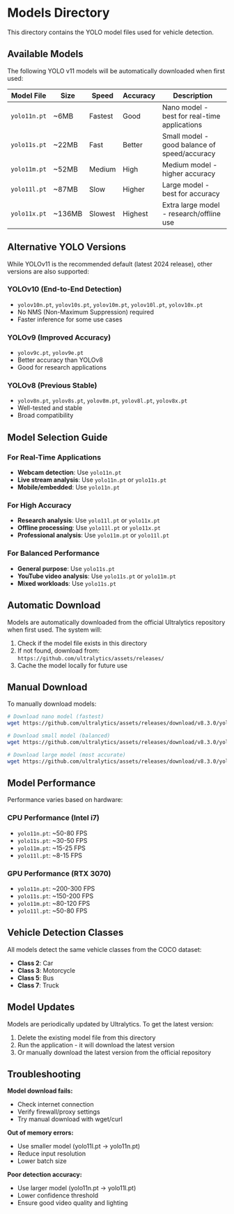 # Models Directory

This directory contains the YOLO model files used for vehicle detection.

## Available Models

The following YOLO v11 models will be automatically downloaded when first used:

| Model File | Size | Speed | Accuracy | Description |
|------------|------|-------|----------|-------------|
| `yolo11n.pt` | ~6MB | Fastest | Good | Nano model - best for real-time applications |
| `yolo11s.pt` | ~22MB | Fast | Better | Small model - good balance of speed/accuracy |
| `yolo11m.pt` | ~52MB | Medium | High | Medium model - higher accuracy |
| `yolo11l.pt` | ~87MB | Slow | Higher | Large model - best for accuracy |
| `yolo11x.pt` | ~136MB | Slowest | Highest | Extra large model - research/offline use |

## Alternative YOLO Versions

While YOLOv11 is the recommended default (latest 2024 release), other versions are also supported:

### YOLOv10 (End-to-End Detection)
- `yolov10n.pt`, `yolov10s.pt`, `yolov10m.pt`, `yolov10l.pt`, `yolov10x.pt`
- No NMS (Non-Maximum Suppression) required
- Faster inference for some use cases

### YOLOv9 (Improved Accuracy)
- `yolov9c.pt`, `yolov9e.pt`
- Better accuracy than YOLOv8 
- Good for research applications

### YOLOv8 (Previous Stable)
- `yolov8n.pt`, `yolov8s.pt`, `yolov8m.pt`, `yolov8l.pt`, `yolov8x.pt`
- Well-tested and stable
- Broad compatibility

## Model Selection Guide

### For Real-Time Applications
- **Webcam detection**: Use `yolo11n.pt`
- **Live stream analysis**: Use `yolo11n.pt` or `yolo11s.pt`
- **Mobile/embedded**: Use `yolo11n.pt`

### For High Accuracy
- **Research analysis**: Use `yolo11l.pt` or `yolo11x.pt`
- **Offline processing**: Use `yolo11l.pt` or `yolo11x.pt`
- **Professional analysis**: Use `yolo11m.pt` or `yolo11l.pt`

### For Balanced Performance
- **General purpose**: Use `yolo11s.pt`
- **YouTube video analysis**: Use `yolo11s.pt` or `yolo11m.pt`
- **Mixed workloads**: Use `yolo11s.pt`

## Automatic Download

Models are automatically downloaded from the official Ultralytics repository when first used. The system will:

1. Check if the model file exists in this directory
2. If not found, download from: `https://github.com/ultralytics/assets/releases/`
3. Cache the model locally for future use

## Manual Download

To manually download models:

```bash
# Download nano model (fastest)
wget https://github.com/ultralytics/assets/releases/download/v8.3.0/yolo11n.pt -P models/

# Download small model (balanced)
wget https://github.com/ultralytics/assets/releases/download/v8.3.0/yolo11s.pt -P models/

# Download large model (most accurate)
wget https://github.com/ultralytics/assets/releases/download/v8.3.0/yolo11l.pt -P models/
```

## Model Performance

Performance varies based on hardware:

### CPU Performance (Intel i7)
- `yolo11n.pt`: ~50-80 FPS
- `yolo11s.pt`: ~30-50 FPS  
- `yolo11m.pt`: ~15-25 FPS
- `yolo11l.pt`: ~8-15 FPS

### GPU Performance (RTX 3070)
- `yolo11n.pt`: ~200-300 FPS
- `yolo11s.pt`: ~150-200 FPS
- `yolo11m.pt`: ~80-120 FPS  
- `yolo11l.pt`: ~50-80 FPS

## Vehicle Detection Classes

All models detect the same vehicle classes from the COCO dataset:

- **Class 2**: Car
- **Class 3**: Motorcycle  
- **Class 5**: Bus
- **Class 7**: Truck

## Model Updates

Models are periodically updated by Ultralytics. To get the latest version:

1. Delete the existing model file from this directory
2. Run the application - it will download the latest version
3. Or manually download the latest version from the official repository

## Troubleshooting

**Model download fails:**
- Check internet connection
- Verify firewall/proxy settings
- Try manual download with wget/curl

**Out of memory errors:**
- Use smaller model (yolo11l.pt → yolo11n.pt)
- Reduce input resolution
- Lower batch size

**Poor detection accuracy:**
- Use larger model (yolo11n.pt → yolo11l.pt)
- Lower confidence threshold
- Ensure good video quality and lighting
